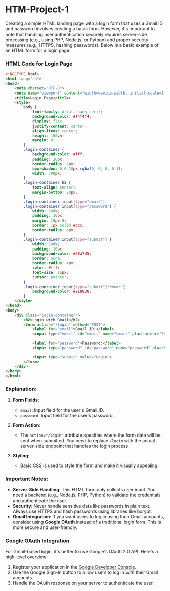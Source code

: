 # HTM-Project-1
Creating a simple HTML landing page with a login form that uses a Gmail ID and password involves creating a basic form. However, it's important to note that handling user authentication securely requires server-side processing (e.g., using PHP, Node.js, or Python) and proper security measures (e.g., HTTPS, hashing passwords). Below is a basic example of an HTML form for a login page:

### HTML Code for Login Page
```html
<!DOCTYPE html>
<html lang="en">
<head>
    <meta charset="UTF-8">
    <meta name="viewport" content="width=device-width, initial-scale=1.0">
    <title>Login Page</title>
    <style>
        body {
            font-family: Arial, sans-serif;
            background-color: #f4f4f4;
            display: flex;
            justify-content: center;
            align-items: center;
            height: 100vh;
            margin: 0;
        }
        .login-container {
            background-color: #fff;
            padding: 20px;
            border-radius: 8px;
            box-shadow: 0 0 10px rgba(0, 0, 0, 0.1);
            width: 300px;
        }
        .login-container h2 {
            text-align: center;
            margin-bottom: 20px;
        }
        .login-container input[type="email"],
        .login-container input[type="password"] {
            width: 100%;
            padding: 10px;
            margin: 10px 0;
            border: 1px solid #ccc;
            border-radius: 4px;
        }
        .login-container input[type="submit"] {
            width: 100%;
            padding: 10px;
            background-color: #28a745;
            border: none;
            border-radius: 4px;
            color: #fff;
            font-size: 16px;
            cursor: pointer;
        }
        .login-container input[type="submit"]:hover {
            background-color: #218838;
        }
    </style>
</head>
<body>
    <div class="login-container">
        <h2>Login with Gmail</h2>
        <form action="/login" method="POST">
            <label for="email">Gmail ID:</label>
            <input type="email" id="email" name="email" placeholder="Enter your Gmail ID" required>

            <label for="password">Password:</label>
            <input type="password" id="password" name="password" placeholder="Enter your password" required>

            <input type="submit" value="Login">
        </form>
    </div>
</body>
</html>
```

### Explanation:
1. **Form Fields**:
   - `email`: Input field for the user's Gmail ID.
   - `password`: Input field for the user's password.

2. **Form Action**:
   - The `action="/login"` attribute specifies where the form data will be sent when submitted. You need to replace `/login` with the actual server-side endpoint that handles the login process.

3. **Styling**:
   - Basic CSS is used to style the form and make it visually appealing.

### Important Notes:
- **Server-Side Handling**: This HTML form only collects user input. You need a backend (e.g., Node.js, PHP, Python) to validate the credentials and authenticate the user.
- **Security**: Never handle sensitive data like passwords in plain text. Always use HTTPS and hash passwords using libraries like bcrypt.
- **Gmail Integration**: If you want users to log in using their Gmail accounts, consider using **Google OAuth** instead of a traditional login form. This is more secure and user-friendly.

### Google OAuth Integration
For Gmail-based login, it's better to use Google's OAuth 2.0 API. Here's a high-level overview:
1. Register your application in the [Google Developer Console](https://console.developers.google.com/).
2. Use the Google Sign-In button to allow users to log in with their Gmail accounts.
3. Handle the OAuth response on your server to authenticate the user.